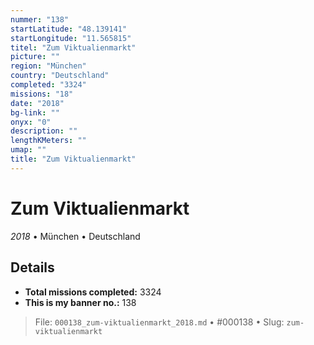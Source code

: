 ```yaml
---
nummer: "138"
startLatitude: "48.139141"
startLongitude: "11.565815"
titel: "Zum Viktualienmarkt"
picture: ""
region: "München"
country: "Deutschland"
completed: "3324"
missions: "18"
date: "2018"
bg-link: ""
onyx: "0"
description: ""
lengthKMeters: ""
umap: ""
title: "Zum Viktualienmarkt"
---
```

# Zum Viktualienmarkt

*2018* • München • Deutschland



## Details


- **Total missions completed:** 3324
- **This is my banner no.:** 138





> File: `000138_zum-viktualienmarkt_2018.md` • #000138 • Slug: `zum-viktualienmarkt`
